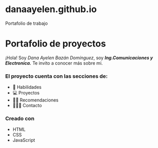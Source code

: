 # danaayelen.github.io
Portafolio de trabajo
# Portafolio de proyectos
¡Hola! Soy *Dana Ayelen Bazán Domínguez*, soy ***Ing.Comunicaciones y Electronica.*** Te invito a conocer más sobre mi.

### El proyecto cuenta con las secciones de:
- 🤖 Habilidades
- 💻 Proyectos
- 👧🏽 Recomendaciones
- 👩🏽‍💻 Contacto

### Creado con
- HTML
- CSS
- JavaScript
